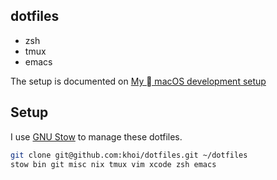 ## dotfiles

- zsh
- tmux
- emacs

The setup is documented on [My  macOS development setup](https://www.khoi.io/post/macos-development-setup/)

## Setup

I use [GNU Stow](https://www.gnu.org/software/stow/) to manage these dotfiles.

```bash
git clone git@github.com:khoi/dotfiles.git ~/dotfiles
stow bin git misc nix tmux vim xcode zsh emacs
```
